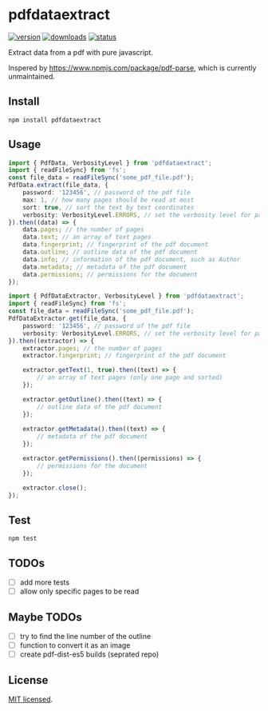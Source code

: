 # pdfdataextract

[![version](https://img.shields.io/npm/v/pdfdataextract.svg)](https://www.npmjs.org/package/pdfdataextract)
[![downloads](https://img.shields.io/npm/dt/pdfdataextract.svg)](https://www.npmjs.org/package/pdfdataextract)
[![status](https://github.com/lublak/pdfdataextract/actions/workflows/node.js.yml/badge.svg)](https://github.com/lublak/pdfdataextract/actions/workflows/node.js.yml)

Extract data from a pdf with pure javascript.

Inspered by https://www.npmjs.com/package/pdf-parse, which is currently unmaintained.

## Install

`npm install pdfdataextract`

## Usage

```ts
import { PdfData, VerbosityLevel } from 'pdfdataextract';
import { readFileSync} from 'fs';
const file_data = readFileSync('some_pdf_file.pdf');
PdfData.extract(file_data, {
	password: '123456', // password of the pdf file
	max: 1, // how many pages should be read at most
	sort: true, // sort the text by text coordinates
	verbosity: VerbosityLevel.ERRORS, // set the verbosity level for parsing
}).then((data) => {
	data.pages; // the number of pages
	data.text; // an array of text pages
	data.fingerprint; // fingerprint of the pdf document
	data.outline; // outline data of the pdf document
	data.info; // information of the pdf document, such as Author
	data.metadata; // metadata of the pdf document
	data.permissions; // permissions for the document
});
```

```ts
import { PdfDataExtractor, VerbosityLevel } from 'pdfdataextract';
import { readFileSync} from 'fs';
const file_data = readFileSync('some_pdf_file.pdf');
PdfDataExtractor.get(file_data, {
	password: '123456', // password of the pdf file
	verbosity: VerbosityLevel.ERRORS, // set the verbosity level for parsing
}).then((extractor) => {
	extractor.pages; // the number of pages
	extractor.fingerprint; // fingerprint of the pdf document

	extractor.getText(1, true).then((text) => {
		// an array of text pages (only one page and sorted)
	});

	extractor.getOutline().then((text) => {
		// outline data of the pdf document
	});
	
	extractor.getMetadata().then((text) => {
		// metadata of the pdf document
	});

	extractor.getPermissions().then((permissions) => {
		// permissions for the document
	});

	extractor.close();
});
```

## Test

`npm test`

## TODOs

- [ ] add more tests
- [ ] allow only specific pages to be read

## Maybe TODOs

- [ ] try to find the line number of the outline
- [ ] function to convert it as an image
- [ ] create pdf-dist-es5 builds (seprated repo)

## License

[MIT licensed](/LICENSE).

